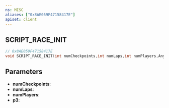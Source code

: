 ```yaml
---
ns: MISC
aliases: ["0x8AE059F47158417E"]
apiset: client
---
```

## SCRIPT_RACE_INIT

```c
// 0x8AE059F47158417E
void SCRIPT_RACE_INIT(int numCheckpoints,int numLaps,int numPlayers,Any p3);
```


## Parameters
* **numCheckpoints**:
* **numLaps**:
* **numPlayers**:
* **p3**:




